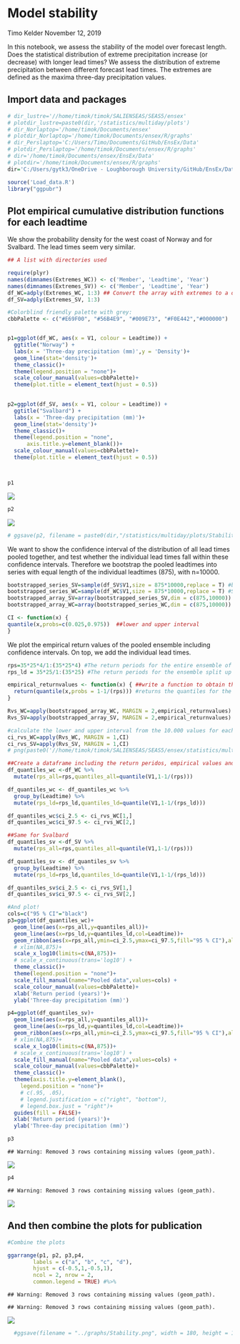 Model stability
================
Timo Kelder
November 12, 2019

In this notebook, we assess the stability of the model over forecast
length. Does the statistical distribution of extreme precipitation
increase (or decrease) with longer lead times? We assess the
distribution of extreme precipitation between different forecast lead
times. The extremes are defined as the maxima three-day precipitation
values.

## Import data and packages

``` r
# dir_lustre='//home/timok/timok/SALIENSEAS/SEAS5/ensex'
# plotdir_lustre=paste0(dir,'/statistics/multiday/plots')
# dir_Norlaptop='/home/timok/Documents/ensex'
# plotdir_Norlaptop='/home/timok/Documents/ensex/R/graphs'
# dir_Perslaptop='C:/Users/Timo/Documents/GitHub/EnsEx/Data'
# plotdir_Perslaptop='/home/timok/Documents/ensex/R/graphs'
# dir='/home/timok/Documents/ensex/EnsEx/Data'
# plotdir='/home/timok/Documents/ensex/R/graphs'
dir='C:/Users/gytk3/OneDrive - Loughborough University/GitHub/EnsEx/Data'

source('Load_data.R')
library("ggpubr")
```

## Plot empirical cumulative distribution functions for each leadtime

We show the probability density for the west coast of Norway and for
Svalbard. The lead times seem very similar.

``` r
## A list with directories used

require(plyr)
names(dimnames(Extremes_WC)) <- c('Member', 'Leadtime', 'Year')
names(dimnames(Extremes_SV)) <- c('Member', 'Leadtime', 'Year')
df_WC=adply(Extremes_WC, 1:3) ## Convert the array with extremes to a data frame 
df_SV=adply(Extremes_SV, 1:3)
```

``` r
#Colorblind friendly palette with grey:
cbbPalette <- c("#E69F00", "#56B4E9", "#009E73", "#F0E442","#000000")


p1=ggplot(df_WC, aes(x = V1, colour = Leadtime)) +
  ggtitle("Norway") +
  labs(x = 'Three-day precipitation (mm)',y = 'Density')+
  geom_line(stat='density')+
  theme_classic()+
  theme(legend.position = "none")+
  scale_colour_manual(values=cbbPalette)+
  theme(plot.title = element_text(hjust = 0.5))
  

p2=ggplot(df_SV, aes(x = V1, colour = Leadtime)) +
  ggtitle("Svalbard") +
  labs(x = 'Three-day precipitation (mm)')+
  geom_line(stat='density')+
  theme_classic()+
  theme(legend.position = "none",
      axis.title.y=element_blank())+
  scale_colour_manual(values=cbbPalette)+
  theme(plot.title = element_text(hjust = 0.5))



p1
```

![](Model_stability_files/figure-gfm/unnamed-chunk-4-1.png)<!-- -->

``` r
p2
```

![](Model_stability_files/figure-gfm/unnamed-chunk-4-2.png)<!-- -->

``` r
# ggsave(p2, filename = paste0(dir,"/statistics/multiday/plots/Stability.png"), dpi = 100, type = "cairo")
```

We want to show the confidence interval of the distribution of all lead
times pooled together, and test whether the individual lead times fall
within these confidence intervals. Therefore we bootstrap the pooled
leadtimes into series with equal length of the individual leadtimes
(875), with n=10000.

``` r
bootstrapped_series_SV=sample(df_SV$V1,size = 875*10000,replace = T) #bootstraps the series of length equal to each lead time (875) with n= 10.000 
bootstrapped_series_WC=sample(df_WC$V1,size = 875*10000,replace = T) #Same for WC
bootstrapped_array_SV=array(bootstrapped_series_SV,dim = c(875,10000)) #Creates an array with 10.000 series of 875 values
bootstrapped_array_WC=array(bootstrapped_series_WC,dim = c(875,10000)) #Creates an array with 10.000 series of 875 values

CI <- function(x) {
quantile(x,probs=c(0.025,0.975))  ##lower and upper interval
}  
```

We plot the empirical return values of the pooled ensemble including
confidence intervals. On top, we add the individual lead times.

``` r
rps=35*25*4/1:(35*25*4) #The return periods for the entire ensemble of 3500 years
rps_ld = 35*25/1:(35*25) #The return periods for the ensemble split up into 4 leadtimes, 875 years

empirical_returnvalues <- function(x) { ##write a function to obtain the quantiles for the distribution  
  return(quantile(x,probs = 1-1/(rps))) #returns the quantiles for the return values = (1-1/return period)
}

Rvs_WC=apply(bootstrapped_array_WC, MARGIN = 2,empirical_returnvalues) #apply the function to each of the 10.000 series
Rvs_SV=apply(bootstrapped_array_SV, MARGIN = 2,empirical_returnvalues) #Same for Svalbard

#calculate the lower and upper interval from the 10.000 values for each quantile. 
ci_rvs_WC=apply(Rvs_WC, MARGIN = 1,CI)
ci_rvs_SV=apply(Rvs_SV, MARGIN = 1,CI)
# png(paste0('//home/timok/timok/SALIENSEAS/SEAS5/ensex/statistics/multiday/plots/Stability_rv.png'),type='cairo')

##Create a dataframe including the return peridos, empirical values and confidence intervals
df_quantiles_wc <-df_WC %>% 
  mutate(rps_all=rps,quantiles_all=quantile(V1,1-1/(rps)))

df_quantiles_wc <- df_quantiles_wc %>% 
  group_by(Leadtime) %>% 
  mutate(rps_ld=rps_ld,quantiles_ld=quantile(V1,1-1/(rps_ld)))

df_quantiles_wc$ci_2.5 <- ci_rvs_WC[1,]
df_quantiles_wc$ci_97.5 <- ci_rvs_WC[2,]

##Same for Svalbard
df_quantiles_sv <-df_SV %>% 
  mutate(rps_all=rps,quantiles_all=quantile(V1,1-1/(rps)))

df_quantiles_sv <- df_quantiles_sv %>% 
  group_by(Leadtime) %>% 
  mutate(rps_ld=rps_ld,quantiles_ld=quantile(V1,1-1/(rps_ld)))

df_quantiles_sv$ci_2.5 <- ci_rvs_SV[1,]
df_quantiles_sv$ci_97.5 <- ci_rvs_SV[2,]
```

``` r
#And plot!
cols=c("95 % CI"="black")
p3=ggplot(df_quantiles_wc)+
  geom_line(aes(x=rps_all,y=quantiles_all))+
  geom_line(aes(x=rps_ld,y=quantiles_ld,col=Leadtime))+
  geom_ribbon(aes(x=rps_all,ymin=ci_2.5,ymax=ci_97.5,fill="95 % CI"),alpha=0.1)+
  # xlim(NA,875)+
  scale_x_log10(limits=c(NA,875))+
  # scale_x_continuous(trans='log10') +
  theme_classic()+
  theme(legend.position = "none")+
  scale_fill_manual(name="Pooled data",values=cols) +
  scale_colour_manual(values=cbbPalette)+
  xlab('Return period (years)')+
  ylab('Three-day precipitation (mm)')

p4=ggplot(df_quantiles_sv)+
  geom_line(aes(x=rps_all,y=quantiles_all))+
  geom_line(aes(x=rps_ld,y=quantiles_ld,col=Leadtime))+
  geom_ribbon(aes(x=rps_all,ymin=ci_2.5,ymax=ci_97.5,fill="95 % CI"),alpha=0.1)+
  # xlim(NA,875)+
  scale_x_log10(limits=c(NA,875))+
  # scale_x_continuous(trans='log10') +
  scale_fill_manual(name="Pooled data",values=cols) +
  scale_colour_manual(values=cbbPalette)+
  theme_classic()+
  theme(axis.title.y=element_blank(),
    legend.position = "none")+
    # c(.95, .05),
    # legend.justification = c("right", "bottom"),
    # legend.box.just = "right")+
  guides(fill = FALSE)+
  xlab('Return period (years)')+
  ylab('Three-day precipitation (mm)')

p3
```

    ## Warning: Removed 3 rows containing missing values (geom_path).

![](Model_stability_files/figure-gfm/unnamed-chunk-7-1.png)<!-- -->

``` r
p4
```

    ## Warning: Removed 3 rows containing missing values (geom_path).

![](Model_stability_files/figure-gfm/unnamed-chunk-7-2.png)<!-- -->

## And then combine the plots for publication

``` r
#Combine the plots

ggarrange(p1, p2, p3,p4, 
        labels = c("a", "b", "c", "d"),
        hjust = c(-0.5,1,-0.5,1),
        ncol = 2, nrow = 2,
        common.legend = TRUE) #%>% 
```

    ## Warning: Removed 3 rows containing missing values (geom_path).
    
    ## Warning: Removed 3 rows containing missing values (geom_path).

![](Model_stability_files/figure-gfm/unnamed-chunk-8-1.png)<!-- -->

``` r
  #ggsave(filename = "../graphs/Stability.png", width = 180, height = 180, units='mm')
```
